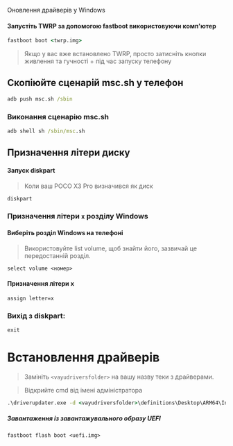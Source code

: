 Оновлення драйверів у Windows
#### Запустіть TWRP за допомогою fastboot використовуючи комп'ютер

```cmd
fastboot boot <twrp.img>
````

> Якщо у вас вже встановлено TWRP, просто затисніть кнопки живлення та гучності + під час запуску телефону

## Скопіюйте сценарій msc.sh у телефон

```cmd
adb push msc.sh /sbin
````

### Виконання сценарію msc.sh

```cmd
adb shell sh /sbin/msc.sh
````

## Призначення літери диску

#### Запуск diskpart

> Коли ваш POCO X3 Pro визначився як диск

```cmd
diskpart
````

### Призначення літери `x` розділу Windows

#### Виберіть розділ Windows на телефоні
> Використовуйте list volume, щоб знайти його, зазвичай це передостанній розділ.
```diskpart
select volume <номер>
````

#### Призначення літери x
```diskpart
assign letter=x
````

### Вихід з diskpart:
```diskpart
exit
````

# Встановлення драйверів

> Замініть `<vayudriversfolder>` на вашу назву теки з драйверами.

> Відкрийте cmd від імені адміністратора

```cmd
.\driverupdater.exe -d <vayudriversfolder>\definitions\Desktop\ARM64\Internal\vayu.txt -r <vayudriversfolder> -p X:
````

##### Завантаження із завантажувального образу UEFI

````
fastboot flash boot <uefi.img>
